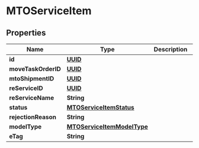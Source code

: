 
# MTOServiceItem

## Properties
Name | Type | Description | Notes
------------ | ------------- | ------------- | -------------
**id** | [**UUID**](UUID.md) |  |  [optional]
**moveTaskOrderID** | [**UUID**](UUID.md) |  |  [optional]
**mtoShipmentID** | [**UUID**](UUID.md) |  |  [optional]
**reServiceID** | [**UUID**](UUID.md) |  |  [optional]
**reServiceName** | **String** |  |  [optional]
**status** | [**MTOServiceItemStatus**](MTOServiceItemStatus.md) |  |  [optional]
**rejectionReason** | **String** |  |  [optional]
**modelType** | [**MTOServiceItemModelType**](MTOServiceItemModelType.md) |  | 
**eTag** | **String** |  |  [optional]



